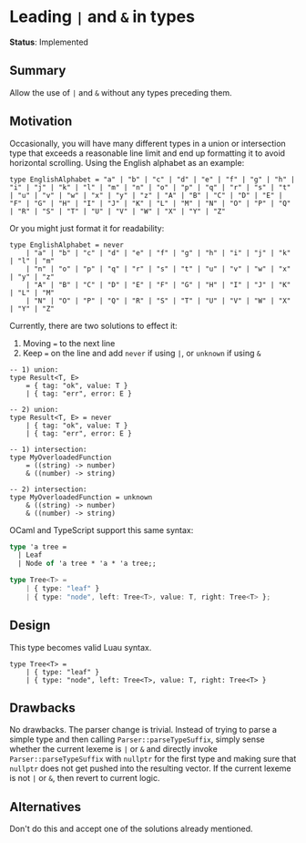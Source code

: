 # Leading `|` and `&` in types

**Status**: Implemented

## Summary

Allow the use of `|` and `&` without any types preceding them.

## Motivation

Occasionally, you will have many different types in a union or intersection type that exceeds a reasonable line limit and end up formatting it to avoid horizontal scrolling. Using the English alphabet as an example:

```luau
type EnglishAlphabet = "a" | "b" | "c" | "d" | "e" | "f" | "g" | "h" | "i" | "j" | "k" | "l" | "m" | "n" | "o" | "p" | "q" | "r" | "s" | "t" | "u" | "v" | "w" | "x" | "y" | "z" | "A" | "B" | "C" | "D" | "E" | "F" | "G" | "H" | "I" | "J" | "K" | "L" | "M" | "N" | "O" | "P" | "Q" | "R" | "S" | "T" | "U" | "V" | "W" | "X" | "Y" | "Z"
```

Or you might just format it for readability:

```luau
type EnglishAlphabet = never
    | "a" | "b" | "c" | "d" | "e" | "f" | "g" | "h" | "i" | "j" | "k" | "l" | "m"
    | "n" | "o" | "p" | "q" | "r" | "s" | "t" | "u" | "v" | "w" | "x" | "y" | "z"
    | "A" | "B" | "C" | "D" | "E" | "F" | "G" | "H" | "I" | "J" | "K" | "L" | "M"
    | "N" | "O" | "P" | "Q" | "R" | "S" | "T" | "U" | "V" | "W" | "X" | "Y" | "Z"
```

Currently, there are two solutions to effect it:

1. Moving `=` to the next line
2. Keep `=` on the line and add `never` if using `|`, or `unknown` if using `&`

```luau
-- 1) union:
type Result<T, E>
    = { tag: "ok", value: T }
    | { tag: "err", error: E }

-- 2) union:
type Result<T, E> = never
    | { tag: "ok", value: T }
    | { tag: "err", error: E }

-- 1) intersection:
type MyOverloadedFunction
    = ((string) -> number)
    & ((number) -> string)

-- 2) intersection:
type MyOverloadedFunction = unknown
    & ((string) -> number)
    & ((number) -> string)
```

OCaml and TypeScript support this same syntax:

```ocaml
type 'a tree =
  | Leaf
  | Node of 'a tree * 'a * 'a tree;;
```

```ts
type Tree<T> =
    | { type: "leaf" }
    | { type: "node", left: Tree<T>, value: T, right: Tree<T> };
```

## Design

This type becomes valid Luau syntax.

```luau
type Tree<T> =
    | { type: "leaf" }
    | { type: "node", left: Tree<T>, value: T, right: Tree<T> }
```

## Drawbacks

No drawbacks. The parser change is trivial. Instead of trying to parse a simple type and then calling `Parser::parseTypeSuffix`, simply sense whether the current lexeme is `|` or `&` and directly invoke `Parser::parseTypeSuffix` with `nullptr` for the first type and making sure that `nullptr` does not get pushed into the resulting vector. If the current lexeme is not `|` or `&`, then revert to current logic.

## Alternatives

Don't do this and accept one of the solutions already mentioned.
